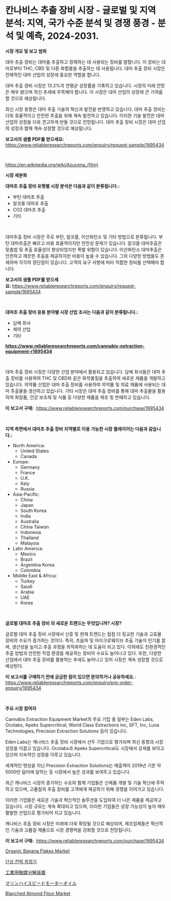 <p><h1>칸나비스 추출 장비 시장 - 글로벌 및 지역 분석: 지역, 국가 수준 분석 및 경쟁 풍경 - 분석 및 예측, 2024-2031.</h1></p><p><strong>시장 개요 및 보고 범위</strong></p>
<p><p>대마 추출 장비는 대마를 추출하고 정제하는 데 사용되는 장비를 말합니다. 이 장비는 대마로부터 THC, CBD 및 다른 화합물을 추출하는 데 사용됩니다. 대마 추출 장비 시장은 전체적인 대마 산업의 성장에 중요한 역할을 합니다.</p><p>대마 추출 장비 시장은 13.2%의 연평균 성장률을 기록하고 있습니다. 시장의 미래 전망은 매우 밝으며 최신 추세에 주목해야 합니다. 이 시장은 대마 산업의 성장에 큰 기여를 할 것으로 예상됩니다.</p><p>최신 시장 동향은 대마 추출 기술의 혁신과 발전을 반영하고 있습니다. 대마 추출 장비는 더욱 효율적이고 안전한 추출을 위해 계속 발전하고 있습니다. 이러한 기술 발전은 대마 산업의 성장을 더욱 견고하게 만들 것으로 전망됩니다. 대마 추출 장비 시장은 대마 산업의 성장과 함께 계속 성장할 것으로 예상됩니다.</p></p>
<p><strong>보고서의 샘플 PDF를 받으세요:</strong> <a href="https://www.reliableresearchreports.com/enquiry/request-sample/1695434">https://www.reliableresearchreports.com/enquiry/request-sample/1695434</a></p>
<p>&nbsp;</p>
<p><a href="https://en.wikipedia.org/wiki/Azucena_(film)">https://en.wikipedia.org/wiki/Azucena_(film)</a></p>
<p><strong>시장 세분화</strong></p>
<p><strong>대마초 추출 장비 유형별 시장 분석은 다음과 같이 분류됩니다.:</strong></p>
<p><ul><li>부탄 대마초 추출</li><li>알코올 대마초 추출</li><li>CO2 대마초 추출</li><li>기타</li></ul></p>
<p>&nbsp;</p>
<p><p>대마추출 장비 시장은 주로 부탄, 알코올, 이산화탄소 및 기타 방법으로 분류됩니다. 부탄 대마추출은 빠르고 비용 효율적이지만 안전성 문제가 있습니다. 알코올 대마추출은 맞춤법 및 추출 효율성이 향상되었지만 폭발 위험이 있습니다. 이산화탄소 대마추출은 안전하고 깨끗한 추출을 제공하지만 비용이 높을 수 있습니다. 그외 다양한 방법들도 존재하며 각각의 장단점이 있습니다. 고객의 요구 사항에 따라 적합한 장비를 선택해야 합니다.</p></p>
<p><strong>보고서의 샘플 PDF를 받으세요:</strong>&nbsp;<a href="https://www.reliableresearchreports.com/enquiry/request-sample/1695434">https://www.reliableresearchreports.com/enquiry/request-sample/1695434</a></p>
<p>&nbsp;</p>
<p><strong> 대마초 추출 장비 응용 분야별 시장 산업 조사는 다음과 같이 분류됩니다.:</strong></p>
<p><ul><li>담배 회사</li><li>제약 산업</li><li>기타</li></ul></p>
<p><strong><a href="https://www.reliableresearchreports.com/cannabis-extraction-equipment-r1695434">https://www.reliableresearchreports.com/cannabis-extraction-equipment-r1695434</a></strong></p>
<p>&nbsp;</p>
<p><p>대마 추출 장비 시장은 다양한 산업 분야에서 활용되고 있습니다. 담배 회사들은 대마 추출 장비를 사용하여 THC 및 CBD와 같은 화학물질을 추출하여 새로운 제품을 개발하고 있습니다. 의약품 산업은 대마 추출 장비를 사용하여 의약품 및 의료 제품에 사용되는 대마 추출물을 생산하고 있습니다. 기타 시장은 대마 추출 장비를 통해 대마 추출물을 활용하여 화장품, 건강 보조제 및 식품 등 다양한 제품을 제조 및 판매하고 있습니다.</p></p>
<p><strong>이 보고서 구매:</strong>&nbsp; <a href="https://www.reliableresearchreports.com/purchase/1695434">https://www.reliableresearchreports.com/purchase/1695434</a></p>
<p>&nbsp;</p>
<p><strong>지역 측면에서 대마초 추출 장비 지역별로 이용 가능한 시장 플레이어는 다음과 같습니다.:</strong></p>
<p><ul>
    <li>
        North America:
        <ul>
            <li>United States</li>
            <li>Canada</li>
        </ul>
    </li>
    <li>
        Europe:
        <ul>
            <li>Germany</li>
            <li>France</li>
            <li>U.K.</li>
            <li>Italy</li>
            <li>Russia</li>
        </ul>
    </li>
    <li>
        Asia-Pacific:
        <ul>
            <li>China</li>
            <li>Japan</li>
            <li>South Korea</li>
            <li>India</li>
            <li>Australia</li>
            <li>China Taiwan</li>
            <li>Indonesia</li>
            <li>Thailand</li>
            <li>Malaysia</li>
        </ul>
    </li>
    <li>
        Latin America:
        <ul>
            <li>Mexico</li>
            <li>Brazil</li>
            <li>Argentina Korea</li>
            <li>Colombia</li>
        </ul>
    </li>
    <li>
        Middle East & Africa:
        <ul>
            <li>Turkey</li>
            <li>Saudi</li>
            <li>Arabia</li>
            <li>UAE</li>
            <li>Korea</li>
        </ul>
    </li>
    </ul></p>
<p>&nbsp;</p>
<p><strong>글로벌 대마초 추출 장비 의 새로운 트렌드는 무엇입니까? 시장?</strong></p>
<p><p>글로벌 대마 추출 장비 시장에서 신흥 및 현재 트렌드는 점점 더 정교한 기술과 고효율 장비의 수요가 증가하는 것이다. 특히, 초음파 및 마이크로웨이브 추출 기술이 인기를 끌며, 생산성을 높이고 추출 과정을 최적화하는 데 도움이 되고 있다. 이외에도 친환경적인 추출 방법과 안전한 작업 환경을 제공하는 장비의 수요도 늘어나고 있다. 또한, 다양한 산업에서 대마 추출 장비를 활용하는 추세도 늘어나고 있어 시장은 계속 성장할 것으로 예상된다.</p></p>
<p><strong>이 보고서를 구매하기 전에 궁금한 점이 있으면 문의하거나 공유하세요.</strong>- <a href="https://www.reliableresearchreports.com/enquiry/pre-order-enquiry/1695434">https://www.reliableresearchreports.com/enquiry/pre-order-enquiry/1695434</a></p>
<p>&nbsp;</p>
<p><strong>주요 시장 참여자</strong></p>
<p><p>Cannabis Extraction Equipment Market의 주요 기업 중 일부는 Eden Labs, Ocolabs, Apeks Supercritical, World Class Extractions Inc, SFT, Inc, Luna Technologies, Precision Extraction Solutions 등이 있습니다. </p><p>Eden Labs는 캐나비스 추출 장비 시장에서 선두 기업으로 평가되며 최신 동향과 시장 성장을 이끌고 있습니다. Ocolabs과 Apeks Supercritical도 시장에서 강세를 보이고 있으며 지속적인 성장을 이루고 있습니다. </p><p>세계적인 명성을 지닌 Precision Extraction Solutions는 매출액이 2019년 기준 약 5000만 달러에 달하는 등 시장에서 높은 성과를 보여주고 있습니다. </p><p>최근 캐나비스 시장의 증가하는 수요와 함께 기업들은 신제품 개발 및 기술 혁신에 주력하고 있으며, 고품질의 추출 장비를 고객에게 제공하기 위해 경쟁을 이어가고 있습니다.</p><p>이러한 기업들은 새로운 기술과 혁신적인 솔루션을 도입하여 더 나은 제품을 제공하고 있습니다. 시장 규모는 계속 확대되고 있으며, 이러한 기업들은 성장 가능성이 높아 매우 활발한 산업으로 평가되어 지고 있습니다. </p><p>캐나비스 추출 장비 시장은 미래에 더욱 확장될 것으로 예상되며, 제조업체들은 혁신적인 기술과 고품질 제품으로 시장 경쟁력을 강화할 것으로 전망됩니다.</p></p>
<p><strong>이 보고서 구매:</strong>&nbsp;&nbsp;<a href="https://www.reliableresearchreports.com/purchase/1695434">https://www.reliableresearchreports.com/purchase/1695434</a></p>
<p><p><a href="https://github.com/LitzyGulgowski2023/Market-Research-Report-List-1/blob/main/organic-banana-flakes-market.md">Organic Banana Flakes Market</a></p><p><a href="https://github.com/PhilToryphy7876567/Market-Research-Report-List-2/blob/main/7591534163546.md">단상 전력 측정기</a></p><p><a href="https://github.com/DanykaKilback/Market-Research-Report-List-1/blob/main/9585517153095.md">工業用触媒分解装置</a></p><p><a href="https://github.com/mohamedbakry57/Market-Research-Report-List-4/blob/main/3835922153096.md">マリンハイスピードモーターオイル</a></p><p><a href="https://github.com/Sinjinluong3e0awx2m195k76/Market-Research-Report-List-3/blob/main/blanched-almond-flour-market.md">Blanched Almond Flour Market</a></p></p>